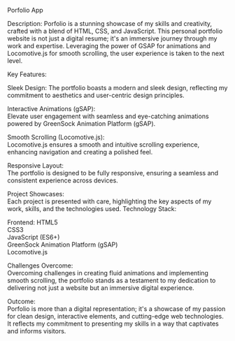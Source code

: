
Porfolio App

Description:
Porfolio is a stunning showcase of my skills and creativity, crafted with a blend of HTML, CSS, and JavaScript. This personal portfolio website is not just a digital resume; it's an immersive journey through my work and expertise. Leveraging the power of GSAP for animations and Locomotive.js for smooth scrolling, the user experience is taken to the next level.


Key Features:

Sleek Design:
The portfolio boasts a modern and sleek design, reflecting my commitment to aesthetics and user-centric design principles.

Interactive Animations (gSAP):  
Elevate user engagement with seamless and eye-catching animations powered by GreenSock Animation Platform (gSAP).

Smooth Scrolling (Locomotive.js):  
Locomotive.js ensures a smooth and intuitive scrolling experience, enhancing navigation and creating a polished feel.

Responsive Layout:   
The portfolio is designed to be fully responsive, ensuring a seamless and consistent experience across devices.

Project Showcases:  
Each project is presented with care, highlighting the key aspects of my work, skills, and the technologies used.
Technology Stack:

Frontend:
HTML5  
CSS3  
JavaScript (ES6+)  
GreenSock Animation Platform (gSAP)  
Locomotive.js  

Challenges Overcome:  
Overcoming challenges in creating fluid animations and implementing smooth scrolling, the portfolio stands as a testament to my dedication to delivering not just a website but an immersive digital experience.


Outcome:  
Porfolio is more than a digital representation; it's a showcase of my passion for clean design, interactive elements, and cutting-edge web technologies. It reflects my commitment to presenting my skills in a way that captivates and informs visitors.